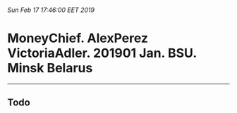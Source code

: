 ###### Sun Feb 17 17:46:00 EET 2019

# MoneyChief. AlexPerez VictoriaAdler. 201901 Jan. BSU. Minsk Belarus

--------------------------------------------------------------------------------------------

## Todo


